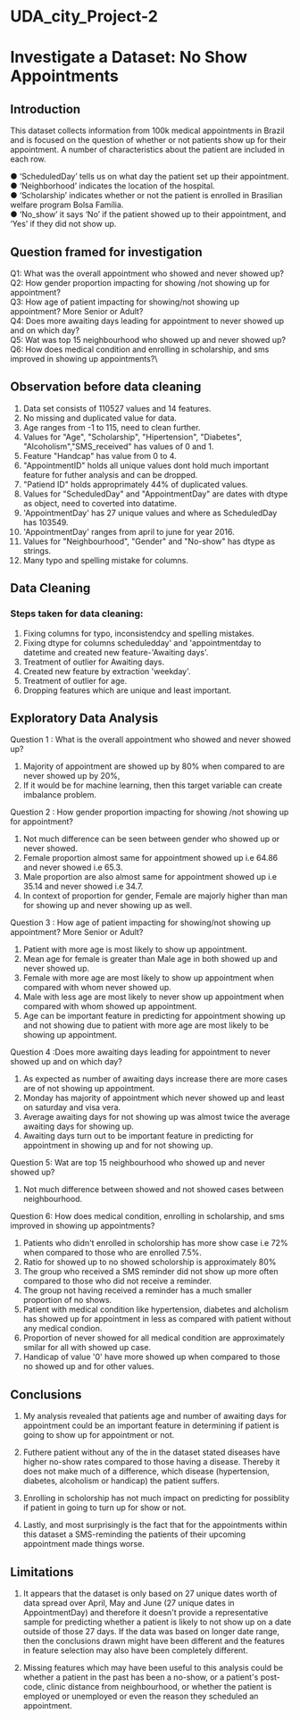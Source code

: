 # UDA_city_Project-2

# Investigate a Dataset: No Show Appointments 

## Introduction

This dataset collects information from 100k medical appointments in Brazil and is focused on the question of whether or not patients show up for their appointment. A number of characteristics about the patient are included in each row.

● ‘ScheduledDay’ tells us on what day the patient set up their appointment. \
● ‘Neighborhood’ indicates the location of the hospital. \
● ‘Scholarship’ indicates whether or not the patient is enrolled in Brasilian welfare program Bolsa Família. \
● ‘No_show’ it says ‘No’ if the patient showed up to their appointment, and ‘Yes’ if they did not show up.

## Question framed for investigation
Q1: What was the overall appointment who showed and never showed up?\
Q2: How gender proportion impacting for showing /not showing up for appointment?\
Q3: How age of patient impacting for showing/not showing up appointment? More Senior or Adult?\
Q4: Does more awaiting days leading for appointment to never showed up and on which day?\
Q5: Wat was top 15 neighbourhood who showed up and never showed up?\
Q6: How does medical condition and enrolling in scholarship, and sms improved in showing up appointments?\

## Observation before data cleaning

1. Data set consists of 110527 values and 14 features.
2. No missing and duplicated value for data.
3. Age ranges from -1 to 115, need to clean further. 
4. Values for "Age", "Scholarship", "Hipertension", "Diabetes", "Alcoholism","SMS_received" has values of 0 and 1.
5. Feature "Handcap" has value from 0 to 4.
6. "AppointmentID" holds all unique values dont hold much important feature for futher analysis and can be dropped.
7. "Patiend ID" holds approprimately 44% of duplicated values.
8. Values for "ScheduledDay" and "AppointmentDay" are dates with dtype as object, need to coverted into datatime.
9. 'AppointmentDay' has 27 unique values and where as ScheduledDay has 103549.
10. 'AppointmentDay' ranges from april to june for year 2016.
11. Values for "Neighbourhood", "Gender" and "No-show" has dtype as strings.
12. Many typo and spelling mistake for columns.

## Data Cleaning

### Steps taken for data cleaning:
1. Fixing columns for typo, inconsistendcy and spelling mistakes.
2. Fixing dtype for columns scheduledday' and 'appointmentday to datetime and created new feature-'Awaiting days'.
3. Treatment of outlier for Awaiting days.
4. Created new feature by extraction 'weekday'.
5. Treatment of outlier for age.
6. Dropping features which are unique and least important.

## Exploratory Data Analysis

Question 1 : What is the overall appointment who showed and never showed up?
1. Majority of appointment are showed up by 80% when compared to are never showed up by 20%,
2. If it would be for machine learning, then this target variable can create imbalance problem.

Question 2 : How gender proportion impacting for showing /not showing up for appointment?
1. Not much difference can be seen between gender who showed up or never showed.
2. Female proportion almost same for appointment showed up i.e 64.86 and never showed i.e 65.3.
3. Male proportion are also almost same for appointment showed up i.e 35.14 and never showed i.e 34.7.
4. In context of proportion for gender, Female are majorly higher than man for showing up and never showing up as well.

Question 3 : How age of patient impacting for showing/not showing up appointment? More Senior or Adult?
1. Patient with more age is most likely to show up appointment.
2. Mean age for female is greater than Male age in both showed up and never showed up.
3. Female with more age are most likely to show up appointment when compared with whom never showed up.
4. Male with less age are most likely to never show up appointment when compared with whom showed up appointment.
5. Age can be important feature in predicting for appointment showing up and not showing due to patient with more age are most likely to be showing up appointment.

Question 4 :Does more awaiting days leading for appointment to never showed up and on which day?
1. As expected as number of awaiting days increase there are more cases are of not showing up appointment.
2. Monday has majority of appointment which never showed up and least on saturday and visa vera.
3. Average awaiting days for not showing up was almost twice the average awaiting days for showing up.
4. Awaiting days turn out to be important feature in predicting for appointment in showing up and for not showing up.

Question 5: Wat are top 15 neighbourhood who showed up and never showed up?
1. Not much difference between showed and not showed cases between neighbourhood.

Question 6: How does medical condition, enrolling in scholarship, and sms improved in showing up appointments?
1. Patients who didn't enrolled in scholorship has more show case i.e 72% when compared to those who are enrolled 7.5%.
2. Ratio for showed up to no showed scholorship is approximately 80%
3. The group who received a SMS reminder did not show up more often compared to those who did not receive a reminder.
4. The group not having received a reminder has a much smaller proportion of no shows.
5. Patient with medical condition like hypertension, diabetes and alcholism has showed up for appointment in less as compared with patient without any medical condion.
6. Proportion of never showed for all medical condition are approximately smilar for all with showed up case.
7. Handicap of value '0' have more showed up when compared to those no showed up and for other values.

## Conclusions
1. My analysis revealed that patients age and number of awaiting days for appointment could be an important feature in determining if patient is going to show up for appointment or not.

2. Futhere patient without any of the in the dataset stated diseases have higher no-show rates compared to those having a disease. Thereby it does not make much of a difference, which disease (hypertension, diabetes, alcoholism or handicap) the patient suffers.

3. Enrolling in scholorship has not much impact on predicting for possiblity if patient in going to turn up for show or not.

4. Lastly, and most surprisingly is the fact that for the appointments within this dataset a SMS-reminding the patients of their upcoming appointment made things worse.

## Limitations
1. It appears that the dataset is only based on 27 unique dates worth of data spread over April, May and June (27 unique dates in AppointmentDay) and therefore it doesn't provide a representative sample for predicting whether a patient is likely to not show up on a date outside of those 27 days. If the data was based on longer date range, then the conclusions drawn might have been different and the features in feature selection may also have been completely different.

2. Missing features which may have been useful to this analysis could be whether a patient in the past has been a no-show, or a patient's post-code, clinic distance from neighbourhood, or whether the patient is employed or unemployed or even the reason they scheduled an appointment.
